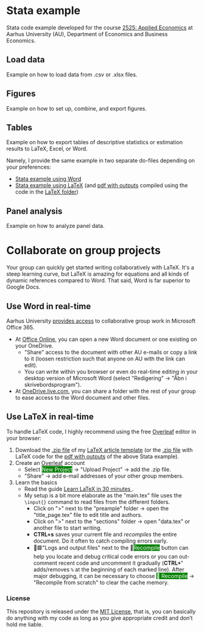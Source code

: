 # Stata example
Stata code example developed for the course [2525: Applied Economics](https://kursuskatalog.au.dk/en/course/116211/2525-Applied-Economics) at Aarhus University (AU), Department of Economics and Business Economics.

## Load data
Example on how to load data from .csv or .xlsx files.

## Figures
Example on how to set up, combine, and export figures.

## Tables
Example on how to export tables of descriptive statistics or estimation results to LaTeX, Excel, or Word.

Namely, I provide the same example in two separate do-files depending on your preferences:
* [Stata example using Word](https://github.com/ThorNoe/Stata_example/blob/main/Example_Stata_Word.do)
* [Stata example using LaTeX](https://github.com/ThorNoe/Stata_example/blob/main/Example_Stata_LaTeX.do) (and [pdf with outputs](https://github.com/ThorNoe/Stata_example/blob/main/LaTeX/main.pdf) compiled using the code in the [LaTeX folder](https://github.com/ThorNoe/Stata_example/tree/main/LaTeX))

## Panel analysis
Example on how to analyze panel data.

# Collaborate on group projects
Your group can quickly get started writing collaboratively with LaTeX. It's a steep learning curve, but LaTeX is amazing for equations and all kinds of dynamic references compared to Word. That said, Word is far superior to Google Docs.

## Use Word in real-time
Aarhus University [provides access](https://studerende.au.dk/it-support/software) to collaborative group work in Microsoft Office 365.
* At [Office Online](https://www.office.com/), you can open a new Word document or one existing on your OneDrive.
  * "Share" access to the document with other AU e-mails or copy a link to it (loosen restriction such that anyone on AU with the link can edit).
  * You can write within you browser or even do real-time editing in your desktop version of Microsoft Word (select "Redigering" &rarr; "Åbn i skrivebordsprogram").
* At [OneDrive.live.com](https://onedrive.live.com/), you can share a folder with the rest of your group to ease access to the Word document and other files.

## Use LaTeX in real-time
To handle LaTeX code, I highly recommend using the free [Overleaf](https://www.overleaf.com) editor in your browser:
1. Download the [.zip file](https://github.com/ThorNoe/article_template/archive/refs/heads/main.zip) of my [LaTeX article template](https://github.com/ThorNoe/article_template) (or the [.zip file](https://github.com/ThorNoe/Stata_example/raw/main/LaTeX.zip) with LaTeX code for the [pdf with outputs](https://github.com/ThorNoe/Stata_example/blob/main/LaTeX/main.pdf) of the above Stata example).
2. Create an [Overleaf](https://www.overleaf.com/register) account
   * Select <span style="background-color:green;color:white">New Project</span> &rarr; "Upload Project" &rarr; add the .zip file.
   * "Share" &rarr; add e-mail addresses of your other group members.
3. Learn the basics
   * Read the guide [Learn LaTeX in 30 minutes
](https://www.overleaf.com/learn/latex/Learn_LaTeX_in_30_minutes).
   * My setup is a bit more elaborate as the "main.tex" file uses the `\input{}` command to read files from the different folders.
     * Click on ">" next to the "preample" folder &rarr; open the "title_page.tex" file to edit title and authors.
     * Click on ">" next to the "sections" folder &rarr; open "data.tex" or another file to start writing.
     * **CTRL+s** saves your current file and *recompiles* the entire document. Do it often to catch compiling errors early.
     * 📄🟥"Logs and output files" next to the 🔄<span style="background-color:green;color:white">Recompile</span> button can help you locate and debug critical code errors or you can out-comment recent code and uncomment it gradually (**CTRL+'** adds/removes `%` at the beginning of each marked line). After major debugging, it can be necessary to choose <span style="background-color:green;color:white">🔄 Recompile</span> &rarr; "Recompile from scratch" to clear the cache memory.

### License
This repository is released under the [MIT License](https://github.com/ThorNoe/Stata_example/blob/main/LICENSE), that is, you can basically do anything with my code as long as you give appropriate credit and don’t hold me liable.